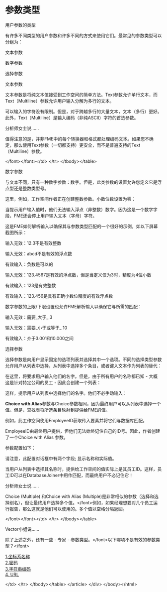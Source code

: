 # 参数类型

 用户参数的类型

有许多不同类型的用户参数和许多不同的方式来使用它们。最常见的参数类型可以分组为：

文本参数

数字参数

选择参数

文本参数

文本参数是将纯文本值接受到工作空间的简单方法。Text参数允许单行文本，而Text（Multiline）参数允许用户输入分解为多行的文本。

可以输入的字符没有限制。但是，对于跨越多行的大量文本，文本（多行）更好。此外，Text（Multiline）是输入编码（非纯ASCII）字符的首选参数。

 分析师女士说......

 值得注意的是，并非FME中的每个转换器和格式都处理编码文本。如果您不确定，那么使用Text参数（一切都支持）更安全，而不是普遍支持的Text（Multiline）参数。

&lt;/font&gt;&lt;/font&gt;&lt;/td&gt; &lt;/tr&gt; &lt;/tbody&gt;&lt;/table&gt;

数字参数

与文本不同，只有一种数字参数：数字。但是，此类参数的设置允许您定义它是浮点型还是整数类型号。

这里，例如，工作空间作者正在创建整数参数。小数位数设置为零：

当提示用户输入值时，他们无法输入浮点（非整数）数字。因为这是一个数字字段，FME还会停止用户输入文本（字母）字符。

这是FME如何解析输入以确保其与参数类型匹配的一个很好的示例，如以下屏幕截图所示：

输入无效：12.3不是有效整数

输入无效：abcd不是有效的浮点数

有效输入：负数是可以的

输入无效：123.4567是有效的浮点数，但是当定义仅为3时，精度为4位小数

有效输入：123是有效整数

有效输入：123.456是具有正确小数位精度的有效浮点数

数字参数的上限/下限设置也允许FME解析输入以确保它与所需的匹配：

输入无效：需要_大于_ 3

输入无效：需要_小于或等于_ 10

有效输入：介于3.001和10.000之间

选择参数

选择参数是向用户显示固定的选项列表并选择其中一个选项。不同的选择类型参数允许用户从列表中选择，从列表中选择多个条目，或者键入文本作为列表的替代：

在这里，将要求用户输入他们的名字。但是，由于所有用户的名称都已知 - 大概这是针对特定公司的员工 - 因此会创建一个列表：

这样，提示用户从列表中选择他们的名字。他们不必手动输入：

**Choice with Alias**参数与Choice参数相同，因为最终用户可以从列表中选择一个值。但是，查找表将所选条目映射到提供给FME的值。

例如，此工作空间使用EmployeeID获取传入要素并将它们与数据库匹配。

EmployeeID由最终用户提供，但他们无法始终记住自己的ID号。因此，作者创建了一个Choice with Alias 参数。

参数配置如下：

请注意，此配置对话框中有两个字段; 显示名称和实际值。

当用户从列表中选择其名称时，提供给工作空间的值实际上是其员工ID。这样，员工ID可以在DatabaseJoiner中用作匹配，而最终用户不必记住它！

 分析师女士说......

Choice \(Multiple\) 和Choice with Alias \(Multiple\)是非常相似的参数（选择和选择别名），但让最终用户选择多个值。&lt;/font&gt;例如，如果经理想要对几个员工运行报告，那么这就是他们可以使用的。多个值以空格分隔返回。

&lt;/font&gt;&lt;/font&gt;&lt;/td&gt; &lt;/tr&gt; &lt;/tbody&gt;&lt;/table&gt;

 Vector小姐说......

除了上述之外，还有一些 - 专家 - 参数类型。&lt;/font&gt;以下哪项不是有效的参数类型？&lt;/font&gt;  
  
[1.坐标系名称](http://52.73.3.37/fmedatastreaming/Manual/QAResponse2017.fmw?chapter=11&question=3&answer=1&DestDataset_TEXTLINE=C%3A%5CFMEOutput%5CQAResponse.html)   
[2.密码](http://52.73.3.37/fmedatastreaming/Manual/QAResponse2017.fmw?chapter=11&question=3&answer=2&DestDataset_TEXTLINE=C%3A%5CFMEOutput%5CQAResponse.html)   
[3.字符串编码](http://52.73.3.37/fmedatastreaming/Manual/QAResponse2017.fmw?chapter=11&question=3&answer=3&DestDataset_TEXTLINE=C%3A%5CFMEOutput%5CQAResponse.html)   
[4. URL](http://52.73.3.37/fmedatastreaming/Manual/QAResponse2017.fmw?chapter=11&question=3&answer=4&DestDataset_TEXTLINE=C%3A%5CFMEOutput%5CQAResponse.html)

&lt;/td&gt; &lt;/tr&gt; &lt;/tbody&gt;&lt;/table&gt; &lt;/article&gt; &lt;/div&gt; &lt;/body&gt;&lt;/html&gt;

